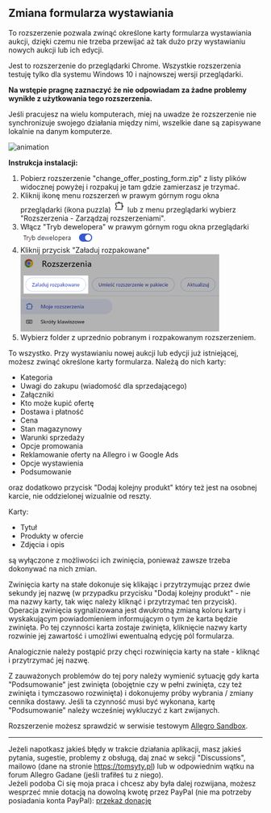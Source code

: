 ## Zmiana formularza wystawiania
To rozszerzenie pozwala zwinąć określone karty formularza wystawiania aukcji, dzięki czemu nie trzeba przewijać aż tak dużo przy wystawianiu nowych aukcji lub ich edycji.

Jest to rozszerzenie do przeglądarki Chrome. Wszystkie rozszerzenia testuję tylko dla systemu Windows 10 i najnowszej wersji przeglądarki.

**Na wstępie pragnę zaznaczyć że nie odpowiadam za żadne problemy wynikłe z użytkowania tego rozszerzenia.**

Jeśli pracujesz na wielu komputerach, miej na uwadze że rozszerzenie nie synchronizuje swojego działania między nimi, wszelkie dane są zapisywane lokalnie na danym komputerze.

![animation](assets/change_offer_posting_form.gif)

**Instrukcja instalacji:**
1. Pobierz rozszerzenie "change_offer_posting_form.zip" z listy plików widocznej powyżej i rozpakuj je tam gdzie zamierzasz je trzymać.
2. Kliknij ikonę menu rozszerzeń w prawym górnym rogu okna przeglądarki (ikona puzzla) ![Alt text](assets/chrome_extensions_menu_icon.png) lub z menu przeglądarki wybierz "Rozszerzenia - Zarządzaj rozszerzeniami".
3. Włącz "Tryb dewelopera" w prawym górnym rogu okna przeglądarki ![Alt text](assets/chrome_enabled_developer_mode.png)
4. Kliknij przycisk "Załaduj rozpakowane"  
![Alt text](assets/chrome_extensions_load_unpacked_button.png)
5. Wybierz folder z uprzednio pobranym i rozpakowanym rozszerzeniem.


To wszystko. Przy wystawianiu nowej aukcji lub edycji już istniejącej, możesz zwinąć określone karty formularza. Należą do nich karty:
- Kategoria
- Uwagi do zakupu (wiadomość dla sprzedającego)
- Załączniki
- Kto może kupić ofertę
- Dostawa i płatność
- Cena
- Stan magazynowy
- Warunki sprzedaży
- Opcje promowania
- Reklamowanie oferty na Allegro i w Google Ads
- Opcje wystawienia
- Podsumowanie

oraz dodatkowo przycisk "Dodaj kolejny produkt" który też jest na osobnej karcie, nie oddzielonej wizualnie od reszty.

Karty:
- Tytuł
- Produkty w ofercie
- Zdjęcia i opis

są wyłączone z możliwości ich zwinięcia, ponieważ zawsze trzeba dokonywać na nich zmian.

Zwinięcia karty na stałe dokonuje się klikając i przytrzymując przez dwie sekundy jej nazwę (w przypadku przycisku "Dodaj kolejny produkt" - nie ma nazwy karty, tak więc należy kliknąć i przytrzymać ten przycisk). Operacja zwinięcia sygnalizowana jest dwukrotną zmianą koloru karty i wyskakującym powiadomieniem informującym o tym że karta będzie zwinięta. Po tej czynności karta zostaje zwinięta, kliknięcie nazwy karty rozwinie jej zawartość i umożliwi ewentualną edycję pól formularza.

Analogicznie należy postąpić przy chęci rozwinięcia karty na stałe - kliknąć i przytrzymać jej nazwę.

Z zauważonych problemów do tej pory należy wymienić sytuację gdy karta "Podsumowanie" jest zwinięta (obojętnie czy w pełni zwinięta, czy też zwinięta i tymczasowo rozwinięta) i dokonujemy próby wybrania / zmiany cennika dostawy. Jeśli ta czynność musi być wykonana, kartę "Podsumowanie" należy wcześniej wykluczyć z kart zwijanych. 

Rozszerzenie możesz sprawdzić w serwisie testowym [Allegro Sandbox](https://developer.allegro.pl/tutorials/informacje-podstawowe-b21569boAI1#srodowisko-testowe).  

***
Jeżeli napotkasz jakieś błędy w trakcie działania aplikacji, masz jakieś pytania, sugestie, problemy z obsługą, daj znać w sekcji "Discussions", mailowo (dane na stronie https://tomsyty.pl) lub w odpowiednim wątku na forum Allegro Gadane (jeśli trafiłeś tu z niego).  
Jeżeli podoba Ci się moja praca i chcesz aby była dalej rozwijana, możesz wesprzeć mnie dotacją na dowolną kwotę przez PayPal (nie ma potrzeby posiadania konta PayPal): [przekaż donację](https://www.paypal.com/donate/?hosted_button_id=GVU3UC2ZY85SN&locale.x=pl_PL)
